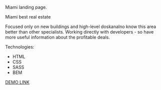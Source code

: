 Miami landing page.

Miami best real estate

Focused only on new buildings and high-level doskanalno know this area better than other specialists. Working directly with developers - so have more useful information about the profitable deals.

Technologies:
  - HTML
  - CSS
  - SASS
  - BEM

  [DEMO LINK](https://partnersinbahamas.github.io/miami-landing/)
